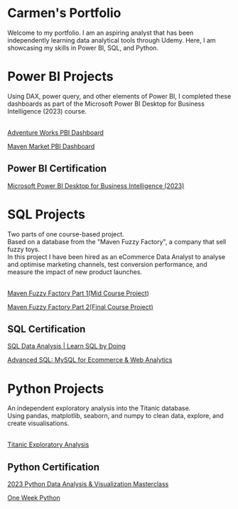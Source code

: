 <h1><a href="#">&#x200B;</a>Carmen's Portfolio</h1>
Welcome to my portfolio. I am an aspiring analyst that has been independently learning data analytical tools through Udemy. Here, I am showcasing my skills in Power BI,
SQL, and Python.

<h1><a href="#">&#x200B;</a>Power BI Projects</h1>
Using DAX, power query, and other elements of Power BI, I completed these dashboards as part of the Microsoft Power BI Desktop for Business Intelligence (2023) course.
<br>
<br>

[Adventure Works PBI Dashboard](https://github.com/cdanielz98/cdanielz98.github.io/blob/main/adventureworks%20report%5B1625%5D.pbix)

[Maven Market PBI Dashboard](https://github.com/cdanielz98/cdanielz98.github.io/blob/main/MavenMarket_Report.pbix)

<h2><a href="#">&#x200B;</a>Power BI Certification</h2>

[Microsoft Power BI Desktop for Business Intelligence (2023)](https://www.udemy.com/certificate/UC-2e405c39-897d-4233-a2c1-87f14be22f21/)

<h1><a href="#">&#x200B;</a>SQL Projects</h1>
Two parts of one course-based project. <br>
Based on a database from the "Maven Fuzzy Factory", a company that sell fuzzy toys.<br>
In this project I have been hired as an eCommerce Data Analyst to analyse and optimise marketing channels, test conversion performance, and measure the impact of new product launches.
<br>
<br>

[Maven Fuzzy Factory Part 1(Mid Course Project)](https://github.com/cdanielz98/sql_mavenfuzzy_pt1)

[Maven Fuzzy Factory Part 2(Final Course Project)](https://github.com/cdanielz98/sql_mavenfuzzy_pt2)

<h2><a href="#">&#x200B;</a>SQL Certification</h2>

[SQL Data Analysis | Learn SQL by Doing](https://www.udemy.com/certificate/UC-366a5df7-0663-4496-8bd3-b92059f4fac5/)

[Advanced SQL: MySQL for Ecommerce & Web Analytics](https://www.udemy.com/certificate/UC-faf429ab-3c8e-4d33-bafb-2fe80ca8e24a/)


<h1><a href="#">&#x200B;</a>Python Projects</h1>
An independent exploratory analysis into the Titanic database. <br>
Using pandas, matplotlib, seaborn, and numpy to clean data, explore, and create visualisations.
<br>
<br>

[Titanic Exploratory Analysis](https://github.com/cdanielz98/cdanielz98.github.io/blob/main/TitanicExploratoryAnalysis.ipynb)

<h2><a href="#">&#x200B;</a>Python Certification</h2>

[2023 Python Data Analysis & Visualization Masterclass](https://www.udemy.com/certificate/UC-7f8cf51e-9b06-475c-ac3e-680db60885ce/)

[One Week Python](https://www.udemy.com/certificate/UC-90e6efc3-bec3-459c-bd53-efe2b841dcb8/)


